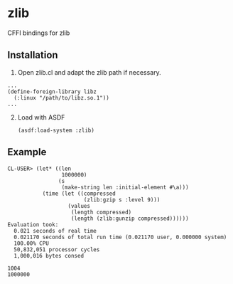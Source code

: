 # zlib
CFFI bindings for zlib

## Installation

1. Open zlib.cl and adapt the zlib path if necessary.

```
...
(define-foreign-library libz
  (:linux "/path/to/libz.so.1"))
...
```
2. Load with ASDF

	```
	(asdf:load-system :zlib)
	```

## Example
```
CL-USER> (let* ((len 
				 1000000)
				(s 
				 (make-string len :initial-element #\a))) 
		   (time (let ((compressed
						(zlib:gzip s :level 9)))
				   (values 
					(length compressed)
					(length (zlib:gunzip compressed))))))
Evaluation took:
  0.021 seconds of real time
  0.021170 seconds of total run time (0.021170 user, 0.000000 system)
  100.00% CPU
  50,832,051 processor cycles
  1,000,016 bytes consed
  
1004
1000000
```

